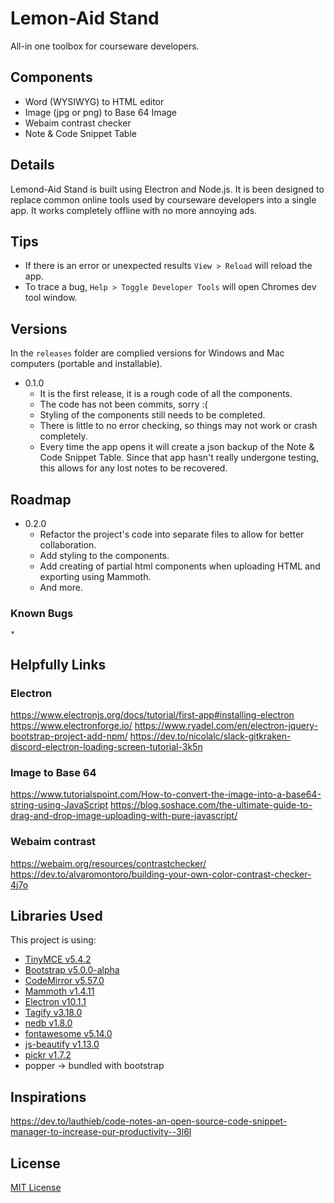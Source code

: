 # Lemon-Aid Stand
All-in one toolbox for courseware developers. 

## Components
* Word (WYSIWYG) to HTML editor
* Image (jpg or png) to Base 64 Image
* Webaim contrast checker
* Note & Code Snippet Table

## Details
Lemond-Aid Stand is built using Electron and Node.js. It is been designed to replace common online tools used by courseware developers into a single app. It works completely offline with no more annoying ads.

## Tips
* If there is an error or unexpected results `View > Reload` will reload the app.
* To trace a bug, `Help > Toggle Developer Tools` will open Chromes dev tool window.

## Versions
In the `releases` folder are complied versions for Windows and Mac computers (portable and installable).
* 0.1.0
    * It is the first release, it is a rough code of all the components.
    * The code has not been commits, sorry :( 
    * Styling of the components still needs to be completed. 
    * There is little to no error checking, so things may not work or crash completely.
    * Every time the app opens it will create a json backup of the Note & Code Snippet Table. Since that app hasn't really undergone testing, this allows for any lost notes to be recovered.

## Roadmap
* 0.2.0
    * Refactor the project's code into separate files to allow for better collaboration. 
    * Add styling to the components.
    * Add creating of partial html components when uploading HTML and exporting using Mammoth.
    * And more.

### Known Bugs
    * 


## Helpfully Links
### Electron
https://www.electronjs.org/docs/tutorial/first-app#installing-electron
https://www.electronforge.io/
https://www.ryadel.com/en/electron-jquery-bootstrap-project-add-npm/
https://dev.to/nicolalc/slack-gitkraken-discord-electron-loading-screen-tutorial-3k5n

### Image to Base 64
https://www.tutorialspoint.com/How-to-convert-the-image-into-a-base64-string-using-JavaScript
https://blog.soshace.com/the-ultimate-guide-to-drag-and-drop-image-uploading-with-pure-javascript/

### Webaim contrast
https://webaim.org/resources/contrastchecker/
https://dev.to/alvaromontoro/building-your-own-color-contrast-checker-4j7o



## Libraries Used
This project is using: 
* [TinyMCE v5.4.2](https://www.tiny.cloud/docs/)
* [Bootstrap v5.0.0-alpha](https://v5.getbootstrap.com/docs/5.0/getting-started/introduction/)
* [CodeMirror v5.57.0](https://codemirror.net/)
* [Mammoth v1.4.11](https://github.com/mwilliamson/mammoth.js/)
* [Electron v10.1.1](https://www.electronjs.org/docs)
* [Tagify v3.18.0](https://github.com/yairEO/tagify)
* [nedb v1.8.0](https://github.com/louischatriot/nedb)
* [fontawesome v5.14.0](https://fontawesome.com/icons/)
* [js-beautify v1.13.0](https://github.com/beautify-web/js-beautify)
* [pickr v1.7.2](https://github.com/Simonwep/pickr)
* popper -> bundled with bootstrap 

## Inspirations
https://dev.to/lauthieb/code-notes-an-open-source-code-snippet-manager-to-increase-our-productivity--3l6l

## License
[MIT License](https://github.com/amommersteeg/Lemon-Aid_Stand/blob/master/LICENSE)
